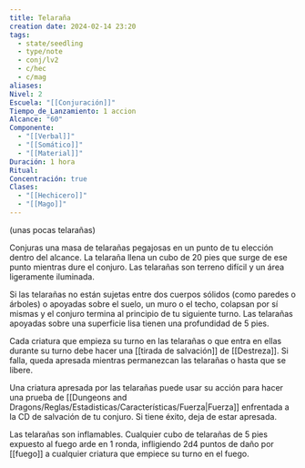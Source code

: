 ```yaml
---
title: Telaraña
creation date: 2024-02-14 23:20
tags:
  - state/seedling
  - type/note
  - conj/lv2
  - c/hec
  - c/mag
aliases: 
Nivel: 2
Escuela: "[[Conjuración]]"
Tiempo_de_Lanzamiento: 1 accion
Alcance: "60"
Componente:
  - "[[Verbal]]"
  - "[[Somático]]"
  - "[[Material]]"
Duración: 1 hora
Ritual: 
Concentración: true
Clases:
  - "[[Hechicero]]"
  - "[[Mago]]"
---
```

(unas pocas telarañas)

Conjuras una masa de telarañas pegajosas en un punto de tu elección dentro del alcance. La telaraña llena un cubo de 20 pies que surge de ese punto mientras dure el conjuro. Las telarañas son terreno difícil y un área ligeramente iluminada.

Si las telarañas no están sujetas entre dos cuerpos sólidos (como paredes o árboles) o apoyadas sobre el suelo, un muro o el techo, colapsan por sí mismas y el conjuro termina al principio de tu siguiente turno. Las telarañas apoyadas sobre una superficie lisa tienen una profundidad de 5 pies.

Cada criatura que empieza su turno en las telarañas o que entra en ellas durante su turno debe hacer una [[tirada de salvación]] de [[Destreza]]. Si falla, queda apresada mientras permanezcan las telarañas o hasta que se libere.

Una criatura apresada por las telarañas puede usar su acción para hacer una prueba de [[Dungeons and Dragons/Reglas/Estadisticas/Características/Fuerza|Fuerza]] enfrentada a la CD de salvación de tu conjuro. Si tiene éxito, deja de estar apresada.

Las telarañas son inflamables. Cualquier cubo de telarañas de 5 pies expuesto al fuego arde en 1 ronda, infligiendo 2d4 puntos de daño por [[fuego]] a cualquier criatura que empiece su turno en el fuego.
